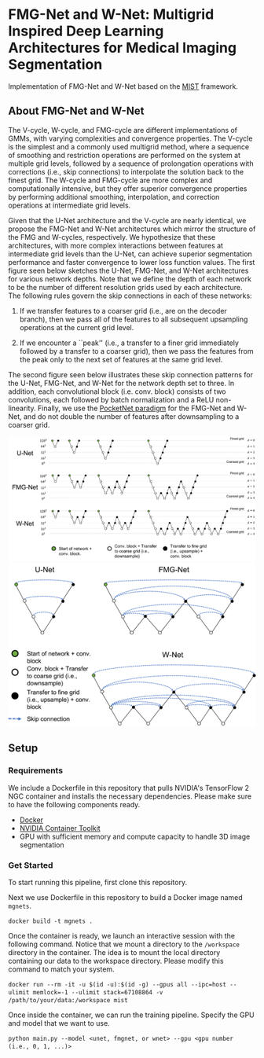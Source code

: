 # FMG-Net and W-Net: Multigrid Inspired Deep Learning Architectures for Medical Imaging Segmentation

Implementation of FMG-Net and W-Net based on the [MIST](https://github.com/aecelaya/MIST) framework.

## About FMG-Net and W-Net
The V-cycle, W-cycle, and FMG-cycle are different implementations of GMMs, with varying 
complexities and convergence properties. The V-cycle is the simplest and a commonly used 
multigrid method, where a sequence of smoothing and restriction operations are performed 
on the system at multiple grid levels, followed by a sequence of prolongation operations 
with corrections (i.e., skip connections) to interpolate the solution back to the finest 
grid. The W-cycle and FMG-cycle are more complex and computationally intensive, but they 
offer superior convergence properties by performing additional smoothing, interpolation, 
and correction operations at intermediate grid levels.

Given that the U-Net architecture and the V-cycle are nearly identical, we propose the 
FMG-Net and W-Net architectures which mirror the structure of the FMG and W-cycles, 
respectively. We hypothesize that these architectures, with more complex interactions 
between features at intermediate grid levels than the U-Net, can achieve superior 
segmentation performance and faster convergence to lower loss function values. 
The first figure seen below sketches the U-Net, FMG-Net, and W-Net architectures 
for various network depths. Note that we define the depth of each network to be the number 
of different resolution grids used by each architecture. The following rules govern the 
skip connections in each of these networks:

1. If we transfer features to a coarser grid (i.e., are on the decoder branch), then we pass all of the features to all subsequent upsampling operations at the current grid level.

2. If we encounter a ``peak'' (i.e., a transfer to a finer grid immediately followed by a transfer to a coarser grid), then we pass the features from the peak only to the next set of features at the same grid level.

The second figure seen below illustrates these skip connection patterns for the U-Net, 
FMG-Net, and W-Net for the network depth set to three. In addition, each convolutional 
block (i.e. conv. block) consists of two convolutions, each followed by batch normalization 
and a ReLU non-linearity. Finally, we use the 
[PocketNet paradigm](https://ieeexplore.ieee.org/document/9964128) for the FMG-Net and W-Net, 
and do not double the number of features after downsampling to a coarser grid.

<img src="images/mgnet_diagram_1.png">

<img src="images/mgnet_diagram_2.png">

## Setup
### Requirements
We include a Dockerfile in this repository that pulls NVIDIA's TensorFlow 2 NGC container and installs the necessary dependencies. Please make sure to have the following components ready.

* [Docker](https://www.docker.com/)
* [NVIDIA Container Toolkit](https://github.com/NVIDIA/nvidia-docker)
* GPU with sufficient memory and compute capacity to handle 3D image segmentation

### Get Started
To start running this pipeline, first clone this repository.

Next we use Dockerfile in this repository to build a Docker image named ```mgnets```.
```
docker build -t mgnets .
```

Once the container is ready, we launch an interactive session with the following command. Notice that we mount a directory to the ```/workspace``` directory in the container. The idea is to mount the local directory containing our data to the workspace directory. Please modify this command to match your system.
```
docker run --rm -it -u $(id -u):$(id -g) --gpus all --ipc=host --ulimit memlock=-1 --ulimit stack=67108864 -v /path/to/your/data:/workspace mist
```

Once inside the container, we can run the training pipeline. Specify the GPU and model that we want to use.
```
python main.py --model <unet, fmgnet, or wnet> --gpu <gpu number (i.e., 0, 1, ...)>
```
